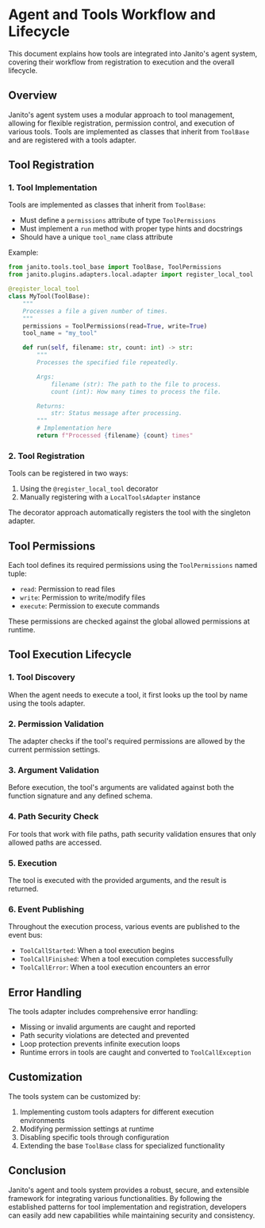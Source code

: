 # Agent and Tools Workflow and Lifecycle

This document explains how tools are integrated into Janito's agent system, covering their workflow from registration to execution and the overall lifecycle.

## Overview

Janito's agent system uses a modular approach to tool management, allowing for flexible registration, permission control, and execution of various tools. Tools are implemented as classes that inherit from `ToolBase` and are registered with a tools adapter.

## Tool Registration

### 1. Tool Implementation

Tools are implemented as classes that inherit from `ToolBase`:

- Must define a `permissions` attribute of type `ToolPermissions`
- Must implement a `run` method with proper type hints and docstrings
- Should have a unique `tool_name` class attribute

Example:
```python
from janito.tools.tool_base import ToolBase, ToolPermissions
from janito.plugins.adapters.local.adapter import register_local_tool

@register_local_tool
class MyTool(ToolBase):
    """
    Processes a file a given number of times.
    """
    permissions = ToolPermissions(read=True, write=True)
    tool_name = "my_tool"

    def run(self, filename: str, count: int) -> str:
        """
        Processes the specified file repeatedly.

        Args:
            filename (str): The path to the file to process.
            count (int): How many times to process the file.

        Returns:
            str: Status message after processing.
        """
        # Implementation here
        return f"Processed {filename} {count} times"
```

### 2. Tool Registration

Tools can be registered in two ways:

1. Using the `@register_local_tool` decorator
2. Manually registering with a `LocalToolsAdapter` instance

The decorator approach automatically registers the tool with the singleton adapter.

## Tool Permissions

Each tool defines its required permissions using the `ToolPermissions` named tuple:

- `read`: Permission to read files
- `write`: Permission to write/modify files
- `execute`: Permission to execute commands

These permissions are checked against the global allowed permissions at runtime.

## Tool Execution Lifecycle

### 1. Tool Discovery

When the agent needs to execute a tool, it first looks up the tool by name using the tools adapter.

### 2. Permission Validation

The adapter checks if the tool's required permissions are allowed by the current permission settings.

### 3. Argument Validation

Before execution, the tool's arguments are validated against both the function signature and any defined schema.

### 4. Path Security Check

For tools that work with file paths, path security validation ensures that only allowed paths are accessed.

### 5. Execution

The tool is executed with the provided arguments, and the result is returned.

### 6. Event Publishing

Throughout the execution process, various events are published to the event bus:

- `ToolCallStarted`: When a tool execution begins
- `ToolCallFinished`: When a tool execution completes successfully
- `ToolCallError`: When a tool execution encounters an error

## Error Handling

The tools adapter includes comprehensive error handling:

- Missing or invalid arguments are caught and reported
- Path security violations are detected and prevented
- Loop protection prevents infinite execution loops
- Runtime errors in tools are caught and converted to `ToolCallException`

## Customization

The tools system can be customized by:

1. Implementing custom tools adapters for different execution environments
2. Modifying permission settings at runtime
3. Disabling specific tools through configuration
4. Extending the base `ToolBase` class for specialized functionality

## Conclusion

Janito's agent and tools system provides a robust, secure, and extensible framework for integrating various functionalities. By following the established patterns for tool implementation and registration, developers can easily add new capabilities while maintaining security and consistency.